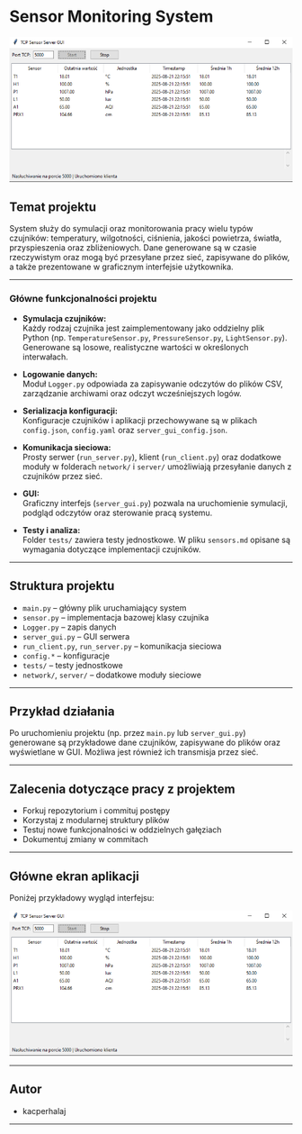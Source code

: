 # Sensor Monitoring System

![Główny ekran aplikacji](EkranGlowny.png)

## Temat projektu

System służy do symulacji oraz monitorowania pracy wielu typów czujników: temperatury, wilgotności, ciśnienia, jakości powietrza, światła, przyspieszenia oraz zbliżeniowych. Dane generowane są w czasie rzeczywistym oraz mogą być przesyłane przez sieć, zapisywane do plików, a także prezentowane w graficznym interfejsie użytkownika.

---

### Główne funkcjonalności projektu

- **Symulacja czujników:**  
  Każdy rodzaj czujnika jest zaimplementowany jako oddzielny plik Python (np. `TemperatureSensor.py`, `PressureSensor.py`, `LightSensor.py`). Generowane są losowe, realistyczne wartości w określonych interwałach.

- **Logowanie danych:**  
  Moduł `Logger.py` odpowiada za zapisywanie odczytów do plików CSV, zarządzanie archiwami oraz odczyt wcześniejszych logów.

- **Serializacja konfiguracji:**  
  Konfiguracje czujników i aplikacji przechowywane są w plikach `config.json`, `config.yaml` oraz `server_gui_config.json`.

- **Komunikacja sieciowa:**  
  Prosty serwer (`run_server.py`), klient (`run_client.py`) oraz dodatkowe moduły w folderach `network/` i `server/` umożliwiają przesyłanie danych z czujników przez sieć.

- **GUI:**  
  Graficzny interfejs (`server_gui.py`) pozwala na uruchomienie symulacji, podgląd odczytów oraz sterowanie pracą systemu.

- **Testy i analiza:**  
  Folder `tests/` zawiera testy jednostkowe. W pliku `sensors.md` opisane są wymagania dotyczące implementacji czujników.

---

## Struktura projektu

- `main.py` – główny plik uruchamiający system
- `sensor.py` – implementacja bazowej klasy czujnika
- `Logger.py` – zapis danych
- `server_gui.py` – GUI serwera
- `run_client.py`, `run_server.py` – komunikacja sieciowa
- `config.*` – konfiguracje
- `tests/` – testy jednostkowe
- `network/`, `server/` – dodatkowe moduły sieciowe

---

## Przykład działania

Po uruchomieniu projektu (np. przez `main.py` lub `server_gui.py`) generowane są przykładowe dane czujników, zapisywane do plików oraz wyświetlane w GUI. Możliwa jest również ich transmisja przez sieć.

---

## Zalecenia dotyczące pracy z projektem

- Forkuj repozytorium i commituj postępy
- Korzystaj z modularnej struktury plików
- Testuj nowe funkcjonalności w oddzielnych gałęziach
- Dokumentuj zmiany w commitach

---

## Główne ekran aplikacji

Poniżej przykładowy wygląd interfejsu:

![Podgląd ekranu głównego](EkranGlowny.png)

---

## Autor

- kacperhalaj

---
